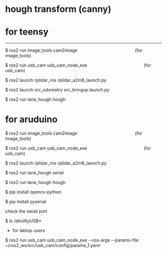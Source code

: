 # hough transform (canny)


# for teensy

---

 $ ros2 run image_tools cam2image                (for image_tools)

 $ ros2 run usb_cam usb_cam_node_exe             (for usb_cam)

 $ ros2 launch rplidar_ros rplidar_a2m8_launch.py

 $ ros2 launch src_odometry src_bringup.launch.py    

 $ ros2 run lane_hough hough

 



# for aruduino


 $ ros2 run image_tools cam2image                (for image_tools)

 $ ros2 run usb_cam usb_cam_node_exe             (for usb_cam)

 $ ros2 launch rplidar_ros rplidar_a2m8_launch.py

 $ ros2 run lane_hough serial

 $ ros2 run lane_hough hough


$ pip install opencv-python

$ pip install pyserial

check the serail port 

$ ls /dev/ttyUSB*    


























+ for labtop users

$ ros2 run usb_cam usb_cam_node_exe --ros-args --params-file ~/ros2_ws/src/usb_cam/config/params_1.yaml

